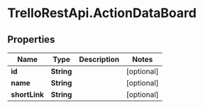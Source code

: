 # TrelloRestApi.ActionDataBoard

## Properties

Name | Type | Description | Notes
------------ | ------------- | ------------- | -------------
**id** | **String** |  | [optional] 
**name** | **String** |  | [optional] 
**shortLink** | **String** |  | [optional] 


